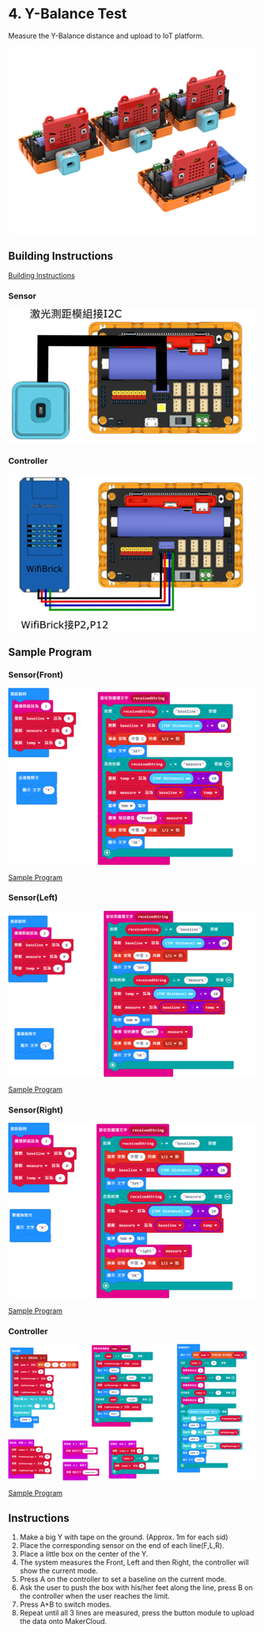 # 4. Y-Balance Test

Measure the Y-Balance distance and upload to IoT platform.

![](./images/ybalance.png)

## Building Instructions

[Building Instructions]()

### Sensor

![](./images/ybalance_sensor_wire.png)

### Controller

![](./images/ybalance_controller_wire.png)

## Sample Program

### Sensor(Front)

![](./images/ybalance_f_code.png)

[Sample Program](https://makecode.microbit.org/_Tf63UpRzp9xK)

### Sensor(Left)

![](./images/ybalance_l_code.png)

[Sample Program](https://makecode.microbit.org/_K3Jhvx9qDLRE)

### Sensor(Right)

![](./images/ybalance_r_code.png)

[Sample Program](https://makecode.microbit.org/_Y3mKwmWcxiey)

### Controller

![](./images/ybalance_controller_code.png)

[Sample Program](https://makecode.microbit.org/_TUKAEaFcqdVM)

## Instructions

1. Make a big Y with tape on the ground. (Approx. 1m for each sid)
2. Place the corresponding sensor on the end of each line(F,L,R).
3. Place a little box on the center of the Y.
4. The system measures the Front, Left and then Right, the controller will show the current mode.
5. Press A on the controller to set a baseline on the current mode.
6. Ask the user to push the box with his/her feet along the line, press B on the controller when the user reaches the limit.
7. Press A+B to switch modes.
8. Repeat until all 3 lines are measured, press the button module to upload the data onto MakerCloud.
